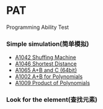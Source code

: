 # PAT
Programming Ability Test

### Simple simulation(简单模拟)
- [A1042 Shuffing Machine]()
- [A1046 Shortest Distance](https://github.com/My-pleasure/PAT/blob/master/PAT-Advanced%20Level-Practice/1046%20Shortest%20Distance%20(20))
- [A1065 A+B and C (64bit)](https://github.com/My-pleasure/PAT/blob/master/PAT-Advanced%20Level-Practice/1065%20A%2BB%20and%20C%20(64bit)%20(20))
- [A1002 A+B for Polynomials](https://github.com/My-pleasure/PAT/blob/master/PAT-Advanced%20Level-Practice/1002%20A%2BB%20for%20Polynomials%20(25))
- [A1009 Product of Polynomials](https://github.com/My-pleasure/PAT/blob/master/PAT-Advanced%20Level-Practice/1009%20Product%20of%20Polynomials%20(25))
### Look for the element(查找元素)
